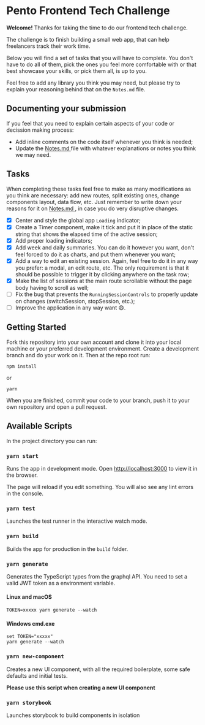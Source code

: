 # Pento Frontend Tech Challenge

**Welcome!**
Thanks for taking the time to do our frontend tech challenge.

The challenge is to finish building a small web app, that can help freelancers track their work time.

Below you will find a set of tasks that you will have to complete. You don't have to do all of them, pick the ones you feel more comfortable with or that best showcase your skills, or pick them all, is up to you.

Feel free to add any library you think you may need, but please try to explain your reasoning behind that on the `Notes.md` file.

## Documenting your submission

If you feel that you need to explain certain aspects of your code or decission making process:

- Add inline comments on the code itself whenever you think is needed;
- Update the [ Notes.md ](./Notes.md) file with whatever explanations or notes you think we may need.

## Tasks

When completing these tasks feel free to make as many modifications as you think are necessary: add new routes, split existing ones, change components layout, data flow, etc.
Just remember to write down your reasons for it on [ Notes.md ](./Notes.md), in case you do very disruptive changes.

- [x] Center and style the global app `Loading` indicator;
- [x] Create a Timer component, make it tick and put it in place of the static string that shows the elapsed time of the active session;
- [x] Add proper loading indicators;
- [x] Add week and daily summaries. You can do it however you want, don't feel forced to do it as charts, and put them whenever you want;
- [x] Add a way to edit an existing session. Again, feel free to do it in any way you prefer: a modal, an edit route, etc. The only requirement is that it should be possible to trigger it by clicking anywhere on the task row;
- [x] Make the list of sessions at the main route scrollable without the page body having to scroll as well;
- [ ] Fix the bug that prevents the `RunningSessionControls` to properly update on changes (switchSession, stopSession, etc.);
- [ ] Improve the application in any way want 😄.

## Getting Started

Fork this repository into your own account and clone it into your local machine or your preferred development environment. Create a development branch and do your work on it.
Then at the repo root run:

```
npm install
```

or

```
yarn
```

When you are finished, commit your code to your branch, push it to your own repository and open a pull request.

## Available Scripts

In the project directory you can run:

### `yarn start`

Runs the app in development mode.
Open [http://localhost:3000](http://localhost:3000) to view it in the browser.

The page will reload if you edit something.
You will also see any lint errors in the console.

### `yarn test`

Launches the test runner in the interactive watch mode.

### `yarn build`

Builds the app for production in the `build` folder.

### `yarn generate`

Generates the TypeScript types from the graphql API. You need to set a valid JWT token as a environment variable.

#### Linux and macOS

```
TOKEN=xxxxx yarn generate --watch
```

#### Windows cmd.exe

```
set TOKEN="xxxxx"
yarn generate --watch
```

### `yarn new-component`

Creates a new UI component, with all the required boilerplate, some safe defaults and initial tests.

**Please use this script when creating a new UI component**

### `yarn storybook`

Launches storybook to build components in isolation
